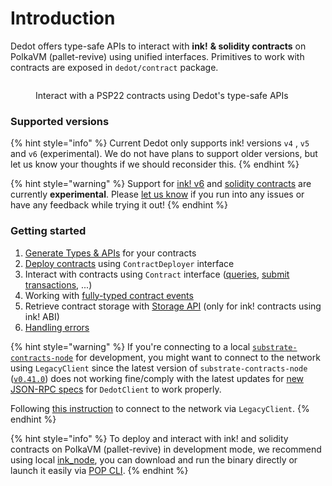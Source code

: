 # Introduction

Dedot offers type-safe APIs to interact with **ink!** **& solidity contracts** on PolkaVM (pallet-revive) using unified interfaces. Primitives to work with contracts are exposed in `dedot/contract` package.

<figure><img src="../.gitbook/assets/inkcontractapi.gif" alt=""><figcaption><p>Interact with a PSP22 contracts using Dedot's type-safe APIs</p></figcaption></figure>

### Supported versions

{% hint style="info" %}
Current Dedot only supports ink! versions `v4` , `v5` and `v6` (experimental). We do not have plans to support older versions, but let us know your thoughts if we should reconsider this.
{% endhint %}

{% hint style="warning" %}
Support for [ink! v6](https://use.ink/docs/v6/) and [solidity contracts](https://docs.soliditylang.org/en/latest/contracts.html) are currently **experimental**. Please [let us know](https://t.me/JoinDedot) if you run into any issues or have any feedback while trying it out!
{% endhint %}

### Getting started

1. [Generate Types & APIs](generate-types-and-apis.md) for your contracts
2. [Deploy contracts](deploy.md) using `ContractDeployer` interface
3. Interact with contracts using `Contract` interface ([queries](queries.md), [submit transactions](transactions.md), ...)
4. Working with [fully-typed contract events](events.md)
5. Retrieve contract storage with [Storage API](https://docs.dedot.dev/ink-smart-contracts/storage) (only for ink! contracts using ink! ABI)
6. [Handling errors](https://docs.dedot.dev/ink-smart-contracts/handle-errors)

{% hint style="warning" %}
If you're connecting to a local [`substrate-contracts-node`](https://github.com/paritytech/substrate-contracts-node/releases) for development, you might want to connect to the network using `LegacyClient` since the latest version of `substrate-contracts-node` ([`v0.41.0`](https://github.com/paritytech/substrate-contracts-node/releases/tag/v0.41.0)) does not working fine/comply with the latest updates for [new JSON-RPC specs](https://paritytech.github.io/json-rpc-interface-spec/introduction.html) for `DedotClient` to work properly.

Following [this instruction](https://docs.dedot.dev/getting-started/connect-to-network#using-legacyclient-to-connect-via-legacy-json-rpc-apis) to connect to the network via `LegacyClient`.
{% endhint %}

{% hint style="info" %}
To deploy and interact with ink! and solidity contracts on PolkaVM (pallet-revive) in development mode, we recommend using local [ink\_node](https://github.com/use-ink/ink-node), you can download and run the binary directly or launch it easily via [POP CLI](https://learn.onpop.io/contracts/guides/deploy#local-deployment-default).
{% endhint %}

